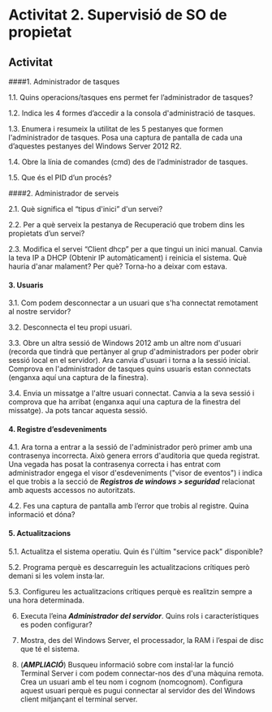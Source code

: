<!-- notoc -->

# Activitat 2. Supervisió de SO de propietat

## Activitat

####1. Administrador de tasques

  1.1. Quins operacions/tasques ens permet fer l’administrador de tasques?
   
  1.2. Indica les 4 formes d’accedir a la consola d'administració de tasques. 
  
  1.3. Enumera i resumeix la utilitat de les 5 pestanyes que formen l'administrador de tasques. Posa una captura de pantalla de cada una d’aquestes pestanyes del Windows Server 2012 R2. 
  
  1.4. Obre la línia de comandes (cmd) des de l’administrador de tasques. 
  
  1.5. Que és el PID d’un procés? 

####2. Administrador de serveis

  2.1. Què significa el “tipus d'inici” d'un servei? 
  
  2.2. Per a què serveix la pestanya de Recuperació que trobem dins les propietats d’un servei? 
  
  2.3. Modifica el servei “Client dhcp” per a que tingui un inici manual. Canvia la teva IP a DHCP (Obtenir IP automàticament) i reinicia el sistema. Què hauria d'anar malament? Per què? Torna-ho a deixar com estava. 

#### 3. Usuaris 

3.1. Com podem desconnectar a un usuari que s'ha connectat remotament al nostre servidor? 

3.2. Desconnecta el teu propi usuari. 

3.3. Obre un altra sessió de Windows 2012 amb un altre nom d'usuari (recorda que tindrà que pertànyer al grup d'administradors per poder obrir sessió local en el servidor). Ara canvia d'usuari i torna a la sessió inicial. Comprova en l'administrador de tasques quins usuaris estan connectats (enganxa aquí una captura de la finestra). 

3.4. Envia un missatge a l'altre usuari connectat. Canvia a la seva sessió i comprova que ha arribat (enganxa aquí una captura de la finestra del missatge). Ja pots tancar aquesta sessió. 

#### 4. Registre d’esdeveniments 

4.1. Ara torna a entrar a la sessió de l'administrador però primer amb una contrasenya incorrecta. Això genera errors d'auditoria que queda registrat. Una vegada has posat la contrasenya correcta i has entrat com administrador engega el visor d'esdeveniments ("visor de eventos") i indica el que trobis a la secció de _**Registros de windows > seguridad**_ relacionat amb aquests accessos no autoritzats. 

4.2. Fes una captura de pantalla amb l’error que trobis al registre. Quina informació et dóna? 

#### 5. Actualitzacions 

  5.1. Actualitza el sistema operatiu. Quin és l'últim "service  pack" disponible? 
  
  5.2. Programa perquè es descarreguin les actualitzacions crítiques però demani si les volem insta·lar. 
  
  5.3. Configureu les actualitzacions crítiques perquè es realitzin sempre a una hora determinada.  

6. Executa l’eina **_Administrador del servidor_**. Quins rols i característiques es poden configurar?  

7. Mostra, des del Windows Server, el processador, la RAM i l’espai de disc que té el sistema. 

8. (**_AMPLIACIÓ_**) Busqueu informació sobre com instal·lar la funció Terminal Server i com podem connectar-nos des d'una màquina remota. Crea un usuari amb el teu nom i cognom (nomcognom). Configura aquest usuari perquè es pugui connectar al servidor des del Windows client mitjançant el terminal server.